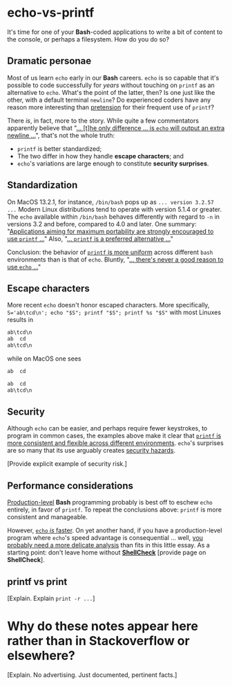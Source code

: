 # echo-vs-printf

It's time for one of your **Bash**-coded applications to write a bit of content to the console, or perhaps a filesystem.  How do you do so?

## Dramatic personae

Most of us learn `echo` early in our **Bash** careers.  `echo` is so capable that it's possible to code successfully for _years_ without touching
on `printf` as an alternative to `echo`.  What's
the point of the latter, then?  Is one just like the other, with a default terminal `newline`?  Do experienced coders have any reason more interesting
than [pretension](https://softwareengineering.stackexchange.com/questions/64416/do-programmers-sometimes-intentionally-over-complicate-code) for their frequent use of `printf`?

There _is_, in fact, more to the story.  While quite a few commentators apparently believe that "[... [t]he only difference ... is `echo` will
output an extra newline
...](https://unix.stackexchange.com/questions/58310/difference-between-printf-and-echo-in-bash#:~:text=Both%20echo%20and%20printf%20are%20built-in%20commands%20%28printf,gives%20a%20non-zero%20exit%20status%20code%20upon%20failure.)",
that's not the whole truth:
* `printf` is better standardized;
* The two differ in how they handle **escape characters**; and
* `echo`'s variations are large enough to constitute **security surprises**.

## Standardization

On MacOS 13.2.1, for instance, `/bin/bash` pops up as `... version 3.2.57 ...`  Modern Linux distributions tend to operate with version 5.1.4 or greater.  The `echo` available within `/bin/bash` behaves differently with regard to `-n` in versions 3.2 and before, compared to 4.0 and later.  One summary:  "[Applications aiming for maximum portability are strongly encouraged to use `printf` ...](https://nixdoc.net/man-pages/freebsd/man8/man1/echo.1.html)"
Also, "[... `printf` is a preferred alternative ...](https://www.man7.org/linux/man-pages/man1/echo.1.html)"

Conclusion:  the behavior of [`printf` is more uniform](https://www.in-ulm.de/~mascheck/various/echo+printf/)
across different `bash` environments than is that of `echo`.  Bluntly,
"[... there's never a good reason to use `echo` ...](https://askubuntu.com/questions/467747/which-is-better-printf-or-echo#:~:text=The%20only%20reason%20to%20use%20echo%20rather%20than,there%27s%20never%20a%20good%20reason%20to%20use%20echo.)"

## Escape characters

More recent `echo` doesn't honor escaped characters.  More specifically, `S='ab\tcd\n'; echo "$S"; printf "$S"; printf %s "$S"` with most Linuxes results in
```bash
ab\tcd\n
ab	cd
ab\tcd\n
```

while on MacOS one sees
```bash
ab	cd

ab	cd
ab\tcd\n
```

## Security

Although `echo` can be easier, and perhaps require fewer keystrokes, to program in common cases, the examples above make it clear that
[`printf` is more consistent and flexible across different environments](https://www.in-ulm.de/~mascheck/various/echo+printf/).
`echo`'s surprises are so many that its use arguably creates [security hazards](https://mywiki.wooledge.org/BashPitfalls#echo_.24foo).

[Provide explicit example of security risk.]

## Performance considerations

[Production-level](https://stackoverflow.com/questions/3908038/what-is-production-level-code) **Bash** programming probably is best off to eschew `echo` entirely, in favor of `printf`.  To repeat the conclusions above:
`printf` is more consistent and manageable.

However, [`echo` _is_ faster](https://unix.stackexchange.com/questions/65803/why-is-printf-better-than-echo/159115#159115).  On yet another hand,
if you have a production-level program where `echo`'s speed advantage is consequential ... well,
[you probably need a more delicate analysis](https://unix.stackexchange.com/questions/297792/how-complex-can-a-program-be-written-in-pure-bash)
than fits in this little essay.  As a starting point:  don't leave home without [**ShellCheck**](https://www.shellcheck.net/) [provide page on **ShellCheck**].

## printf vs print

[Explain.  Explain `print -r ...`]

# Why do these notes appear here rather than in Stackoverflow or elsewhere?

[Explain.  No advertising.  Just documented, pertinent facts.]
